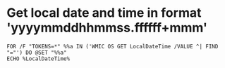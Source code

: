 # Get local date and time in format 'yyyymmddhhmmss.ffffff+mmm'
```batch
FOR /F "TOKENS=*" %%a IN ('WMIC OS GET LocalDateTime /VALUE ^| FIND "="') DO @SET "%%a"
ECHO %LocalDateTime%
```
